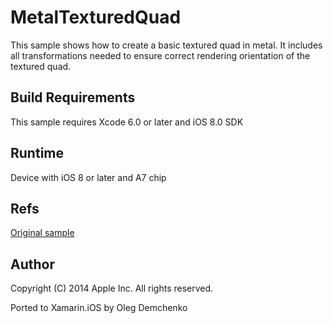 MetalTexturedQuad
====================

This sample shows how to create a basic textured quad in metal. It includes all transformations needed to ensure correct rendering orientation of the textured quad.

Build Requirements
------------------

This sample requires Xcode 6.0 or later and iOS 8.0 SDK

Runtime
------------------
Device with iOS 8 or later and A7 chip

Refs
----
[Original sample](https://developer.apple.com/library/prerelease/ios/samplecode/MetalTexturedQuad/Introduction/Intro.html)

Author
------ 
Copyright (C) 2014 Apple Inc. All rights reserved.

Ported to Xamarin.iOS by Oleg Demchenko
